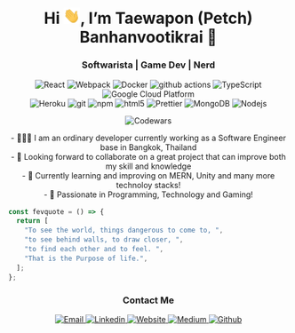
<h1 align="center">Hi <img src="https://raw.githubusercontent.com/ABSphreak/ABSphreak/master/gifs/Hi.gif" width="30px">,  I’m Taewapon (Petch) Banhanvootikrai 💎 </h1>
<h3 align="center">Softwarista | Game Dev | Nerd</h3>

<p align="center"> 
  <img alt="React" src="https://img.shields.io/badge/-React-45b8d8?style=flat-square&logo=react&logoColor=white" />
  <img alt="Webpack" src="https://img.shields.io/badge/-Webpack-8DD6F9?style=flat-square&logo=webpack&logoColor=white" /> 
  <img alt="Docker" src="https://img.shields.io/badge/-Docker-46a2f1?style=flat-square&logo=docker&logoColor=white" />
  <img alt="github actions" src="https://img.shields.io/badge/-Github_Actions-2088FF?style=flat-square&logo=github-actions&logoColor=white" />
  <img alt="TypeScript" src="https://img.shields.io/badge/-TypeScript-007ACC?style=flat-square&logo=typescript&logoColor=white" />
  <img alt="Google Cloud Platform" src="https://img.shields.io/badge/-CSS-1572B6?style=flat-square&logo=css3&logoColor=white" />
  <br/>
  <img alt="Heroku" src="https://img.shields.io/badge/-Heroku-430098?style=flat-square&logo=heroku&logoColor=white" />
  <img alt="git" src="https://img.shields.io/badge/-Git-F05032?style=flat-square&logo=git&logoColor=white" />
  <img alt="npm" src="https://img.shields.io/badge/-NPM-CB3837?style=flat-square&logo=npm&logoColor=white" />
  <img alt="html5" src="https://img.shields.io/badge/-HTML5-E34F26?style=flat-square&logo=html5&logoColor=white" />
  <img alt="Prettier" src="https://img.shields.io/badge/-Prettier-F7B93E?style=flat-square&logo=prettier&logoColor=white" />
  <img alt="MongoDB" src="https://img.shields.io/badge/-MongoDB-13aa52?style=flat-square&logo=mongodb&logoColor=white" />
  <img alt="Nodejs" src="https://img.shields.io/badge/-Nodejs-43853d?style=flat-square&logo=Node.js&logoColor=white" />
</p>

<p align="center">
  <img alt="Codewars" src="https://www.codewars.com/users/P3TCHZ/badges/large" />
</p>

<p align="center">
- 🙋🏻‍♂️ I am an ordinary developer currently working as a Software Engineer base in Bangkok, Thailand <br/>
- 💞️ Looking forward to collaborate on a great project that can improve both my skill and knowledge <br/>
- 🌱 Currently learning and improving on MERN, Unity and many more technoloy stacks! <br/>
- 👀 Passionate in Programming, Technology and Gaming! <br/>
</p>

```javascript
const fevquote = () => {
  return [
    "To see the world, things dangerous to come to, ",
    "to see behind walls, to draw closer, ",
    "to find each other and to feel. ",
    "That is the Purpose of life.",
  ];
};
```

<h3 align="center">Contact Me</h3>

<p align="center">
  <a href="mailto:taewapon.b@gmail.com">
    <img alt="Email" src="https://img.shields.io/badge/-EMAIL-EA4335?style=for-the-badge&logo=mail.ru&logoColor=white" />
  </a>
  <a href="https://www.linkedin.com/in/taewaponb">
    <img alt="Linkedin" src="https://img.shields.io/badge/-LINKEDIN-0A66C2?style=for-the-badge&logo=Linkedin&logoColor=white" />
  </a>
  <a href="https://taewapon.site">
    <img alt="Website" src="https://img.shields.io/badge/-WEBSITE-4158d0?style=for-the-badge&logo=World&logoColor=white" />
  </a>
  <a href="https://taewaponb.medium.com/">
    <img alt="Medium" src="https://img.shields.io/badge/-MEDIUM-000000?style=for-the-badge&logo=Medium&logoColor=white" />
  </a>
  <a href="https://github.com/taewaponb">
   <img alt="Github" src="https://img.shields.io/badge/-GITHUB-181717?style=for-the-badge&logo=Github&logoColor=white" />
  </a>
</p>

<!-- <img src ="https://upload.wikimedia.org/wikipedia/commons/d/d5/Contacts_%28iOS%29.png" align = "left" width = 40%>
<div>
<h2 align="center"> Connect with me</h2>
  
[<img alt="Email" src="https://img.shields.io/badge/-EMAIL-EA4335?style=for-the-badge&logo=mail.ru&logoColor=white" />](mailto:taewapon.b@gmail.com)
<br>  
[<img alt="Linkedin" src="https://img.shields.io/badge/-LINKEDIN-0A66C2?style=for-the-badge&logo=Linkedin&logoColor=white" />](https://www.linkedin.com/in/taewaponb)
<br>  
[<img alt="Medium" src="https://img.shields.io/badge/-MEDIUM-000000?style=for-the-badge&logo=Medium&logoColor=white" />](https://taewaponb.medium.com)
<br>  
[<img alt="Github" src="https://img.shields.io/badge/-GITHUB-181717?style=for-the-badge&logo=Github&logoColor=white" />](https://github.com/taewaponb)
<br>  
[<img alt="Website" src="https://img.shields.io/badge/-WEBSITE-ffffff?style=for-the-badge&logo=World&logoColor=white" />](https://taewapon.site)
<br>  
</div> -->
